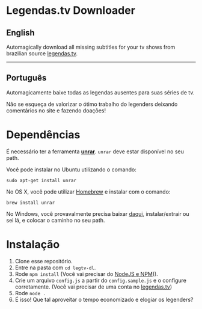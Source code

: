 # Legendas.tv Downloader
## English
Automagically download all missing subtitles for your tv shows from brazilian source [legendas.tv](http://legendas.tv).

---

## Português
Automagicamente baixe todas as legendas ausentes para suas séries de tv.

Não se esqueça de valorizar o ótimo trabalho do legenders deixando comentários no site e fazendo doações!

# Dependências

É necessário ter a ferramenta [**unrar**](http://www.rarlab.com/rar_add.htm).
`unrar` deve estar disponível no seu path.

Você pode instalar no Ubuntu utilizando o comando:
```
sudo apt-get install unrar
```

No OS X, você pode utilizar [Homebrew](http://brew.sh/) e instalar com o comando:
```
brew install unrar
```

No Windows, você provavalmente precisa baixar [daqui](http://www.rarlab.com/rar_add.htm), instalar/extrair ou sei lá, e colocar o caminho no seu path.

# Instalação

1. Clone esse repositório.
1. Entre na pasta com `cd legtv-dl`.
1. Rode `npm install` (Você vai precisar do [NodeJS e NPM](https://nodejs.org/))).
1. Crie um arquivo `config.js` a partir do `config.sample.js` e o configure corretamente. (Você vai precisar de uma conta no [legendas.tv](http://legendas.tv))
1. Rode `node .`
1. É isso! Que tal aproveitar o tempo economizado e elogiar os legenders?